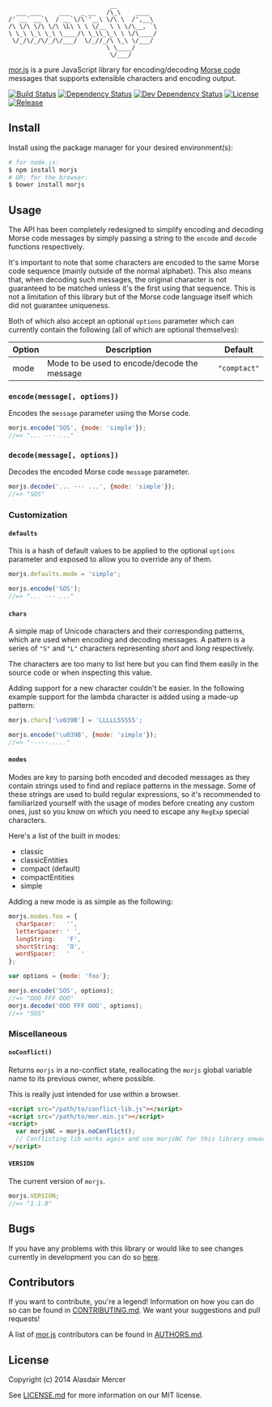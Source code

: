 ```
                            __
  ___ ___     ___   _ __   /\_\    ____
/' __` __`\  / __`\/\`'__\ \/\ \  /',__\
/\ \/\ \/\ \/\ \L\ \ \ \/__ \ \ \/\__, `\
\ \_\ \_\ \_\ \____/\ \_\\_\_\ \ \/\____/
 \/_/\/_/\/_/\/___/  \/_//_/\ \_\ \/___/
                           \ \____/
                            \/___/
```

[mor.js][0] is a pure JavaScript library for encoding/decoding [Morse code][3] messages that supports extensible
characters and encoding output.

[![Build Status](https://img.shields.io/travis/neocotic/mor.js/develop.svg?style=flat-square)][1]
[![Dependency Status](https://img.shields.io/david/neocotic/mor.js.svg?style=flat-square)][4]
[![Dev Dependency Status](https://img.shields.io/david/dev/neocotic/mor.js.svg?style=flat-square)][5]
[![License](https://img.shields.io/github/license/neocotic/mor.js.svg?style=flat-square)][10]
[![Release](https://img.shields.io/github/tag/neocotic/mor.js.svg?style=flat-square)][5]

## Install

Install using the package manager for your desired environment(s):

``` bash
# for node.js:
$ npm install morjs
# OR; for the browser:
$ bower install morjs
```

## Usage

The API has been completely redesigned to simplify encoding and decoding Morse code messages by simply passing a
string to the `encode` and `decode` functions respectively.

It's important to note that some characters are encoded to the same Morse code sequence (mainly outside of the normal
alphabet). This also means that, when decoding such messages, the original character is not guaranteed to be matched
unless it's the first using that sequence. This is not a limitation of this library but of the Morse code language
itself which did not guarantee uniqueness.

Both of which also accept an optional `options` parameter which can currently contain the following (all of which are
optional themselves):

| Option | Description                                  | Default      |
| ------ | -------------------------------------------- | ------------ |
| mode   | Mode to be used to encode/decode the message | `"comptact"` |

### `encode(message[, options])`

Encodes the `message` parameter using the Morse code.

``` javascript
morjs.encode('SOS', {mode: 'simple'});
//=> "... --- ..."
```

### `decode(message[, options])`

Decodes the encoded Morse code `message` parameter.

``` javascript
morjs.decode('... --- ...', {mode: 'simple'});
//=> "SOS"
```

### Customization

#### `defaults`

This is a hash of default values to be applied to the optional `options` parameter and exposed to allow you to override
any of them.

``` javascript
morjs.defaults.mode = 'simple';

morjs.encode('SOS');
//=> "... --- ..."
```

#### `chars`

A simple map of Unicode characters and their corresponding patterns, which are used when encoding and decoding
messages. A pattern is a series of `"S"` and `"L"` characters representing *short* and *long* respectively.

The characters are too many to list here but you can find them easily in the source code or when inspecting this value.

Adding support for a new character couldn't be easier. In the following example support for the lambda character is
added using a made-up pattern:

``` javascript
morjs.chars['\u039B'] = 'LLLLLSSSSS';

morjs.encode('\u039B', {mode: 'simple'});
//=> "-----....."
```

#### `modes`

Modes are key to parsing both encoded and decoded messages as they contain strings used to find and replace patterns in
the message. Some of these strings are used to build regular expressions, so it's recommended to familiarized yourself
with the usage of modes before creating any custom ones, just so you know on which you need to escape any `RegExp`
special characters.

Here's a list of the built in modes:

- classic
- classicEntities
- compact (default)
- compactEntities
- simple

Adding a new mode is as simple as the following:

``` javascript
morjs.modes.foo = {
  charSpacer:   '',
  letterSpacer: ' ',
  longString:   'F',
  shortString:  'O',
  wordSpacer:   '   '
};

var options = {mode: 'foo'};

morjs.encode('SOS', options);
//=> "OOO FFF OOO"
morjs.decode('OOO FFF OOO', options);
//=> "SOS"
```

### Miscellaneous

#### `noConflict()`

Returns `morjs` in a no-conflict state, reallocating the `morjs` global variable name to its previous owner, where
possible.

This is really just intended for use within a browser.

``` html
<script src="/path/to/conflict-lib.js"></script>
<script src="/path/to/mor.min.js"></script>
<script>
  var morjsNC = morjs.noConflict();
  // Conflicting lib works again and use morjsNC for this library onwards...
</script>
```

#### `VERSION`

The current version of `morjs`.

``` javascript
morjs.VERSION;
//=> "1.1.0"
```

## Bugs

If you have any problems with this library or would like to see changes currently in development you can do so
[here][7].

## Contributors

If you want to contribute, you're a legend! Information on how you can do so can be found in [CONTRIBUTING.md][9]. We
want your suggestions and pull requests!

A list of [mor.js][0] contributors can be found in [AUTHORS.md][8].

## License

Copyright (c) 2014 Alasdair Mercer

See [LICENSE.md][10] for more information on our MIT license.

[0]: http://neocotic.com/mor.js
[1]: https://travis-ci.org/neocotic/mor.js
[2]: https://twitter.com/neocotic
[3]: https://en.wikipedia.org/wiki/Morse_code
[4]: https://david-dm.org/neocotic/mor.js
[5]: https://david-dm.org/neocotic/mor.js#info=devDependencies
[6]: https://github.com/neocotic/mor.js
[7]: https://github.com/neocotic/mor.js/issues
[8]: https://github.com/neocotic/mor.js/blob/master/AUTHORS.md
[9]: https://github.com/neocotic/mor.js/blob/master/CONTRIBUTING.md
[10]: https://github.com/neocotic/mor.js/blob/master/LICENSE.md